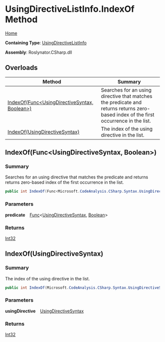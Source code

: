 # UsingDirectiveListInfo\.IndexOf Method

[Home](../../../../../README.md)

**Containing Type**: [UsingDirectiveListInfo](../README.md)

**Assembly**: Roslynator\.CSharp\.dll

## Overloads

| Method | Summary |
| ------ | ------- |
| [IndexOf(Func\<UsingDirectiveSyntax, Boolean>)](#Roslynator_CSharp_Syntax_UsingDirectiveListInfo_IndexOf_System_Func_Microsoft_CodeAnalysis_CSharp_Syntax_UsingDirectiveSyntax_System_Boolean__) | Searches for an using directive that matches the predicate and returns returns zero\-based index of the first occurrence in the list\. |
| [IndexOf(UsingDirectiveSyntax)](#Roslynator_CSharp_Syntax_UsingDirectiveListInfo_IndexOf_Microsoft_CodeAnalysis_CSharp_Syntax_UsingDirectiveSyntax_) | The index of the using directive in the list\. |

## IndexOf\(Func\<UsingDirectiveSyntax, Boolean>\) <a name="Roslynator_CSharp_Syntax_UsingDirectiveListInfo_IndexOf_System_Func_Microsoft_CodeAnalysis_CSharp_Syntax_UsingDirectiveSyntax_System_Boolean__"></a>

### Summary

Searches for an using directive that matches the predicate and returns returns zero\-based index of the first occurrence in the list\.

```csharp
public int IndexOf(Func<Microsoft.CodeAnalysis.CSharp.Syntax.UsingDirectiveSyntax, bool> predicate)
```

### Parameters

**predicate** &ensp; [Func](https://docs.microsoft.com/en-us/dotnet/api/system.func-2)\<[UsingDirectiveSyntax](https://docs.microsoft.com/en-us/dotnet/api/microsoft.codeanalysis.csharp.syntax.usingdirectivesyntax), [Boolean](https://docs.microsoft.com/en-us/dotnet/api/system.boolean)>

### Returns

[Int32](https://docs.microsoft.com/en-us/dotnet/api/system.int32)

## IndexOf\(UsingDirectiveSyntax\) <a name="Roslynator_CSharp_Syntax_UsingDirectiveListInfo_IndexOf_Microsoft_CodeAnalysis_CSharp_Syntax_UsingDirectiveSyntax_"></a>

### Summary

The index of the using directive in the list\.

```csharp
public int IndexOf(Microsoft.CodeAnalysis.CSharp.Syntax.UsingDirectiveSyntax usingDirective)
```

### Parameters

**usingDirective** &ensp; [UsingDirectiveSyntax](https://docs.microsoft.com/en-us/dotnet/api/microsoft.codeanalysis.csharp.syntax.usingdirectivesyntax)

### Returns

[Int32](https://docs.microsoft.com/en-us/dotnet/api/system.int32)

